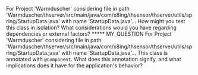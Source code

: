 For Project 'Warmduscher' considering file in path 'Warmduscher/thserver/src/main/java/com/x8ing/thsensor/thserver/utils/spring/StartupData.java' with name 'StartupData.java'... 
How might you test this class in isolation? What considerations would you have regarding dependencies or external factors?
***** MY_QUESTION
For Project 'Warmduscher' considering file in path 'Warmduscher/thserver/src/main/java/com/x8ing/thsensor/thserver/utils/spring/StartupData.java' with name 'StartupData.java'... 
This class is annotated with `@Component`. What does this annotation signify, and what implications does it have for the application's behavior?